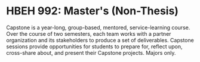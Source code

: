 # HBEH 992: Master's (Non-Thesis)

Capstone is a year-long, group-based, mentored, service-learning course. Over the course of two semesters, each team works with a partner organization and its stakeholders to produce a set of deliverables. Capstone sessions provide opportunities for students to prepare for, reflect upon, cross-share about, and present their Capstone projects. Majors only.